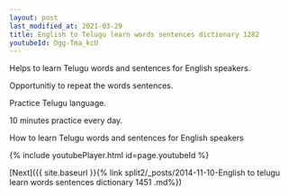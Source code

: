 ```yaml
---
layout: post
last_modified_at: 2021-03-29
title: English to Telugu learn words sentences dictionary 1282 
youtubeId: Dgg-Tma_kcU
---
```

 
 
Helps to learn Telugu words and sentences for English speakers.

Opportunitiy to repeat the words sentences. 

Practice Telugu language. 
 
10 minutes practice every day. 
 
How to learn Telugu words and sentences for English speakers 
 
{% include youtubePlayer.html id=page.youtubeId %}
 
 
[Next]({{ site.baseurl }}{% link  split2/_posts/2014-11-10-English to telugu learn words sentences dictionary 1451 .md%})
 
